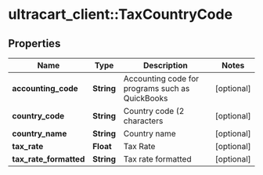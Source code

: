 # ultracart_client::TaxCountryCode

## Properties
Name | Type | Description | Notes
------------ | ------------- | ------------- | -------------
**accounting_code** | **String** | Accounting code for programs such as QuickBooks | [optional] 
**country_code** | **String** | Country code (2 characters | [optional] 
**country_name** | **String** | Country name | [optional] 
**tax_rate** | **Float** | Tax Rate | [optional] 
**tax_rate_formatted** | **String** | Tax rate formatted | [optional] 


